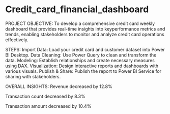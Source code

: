 # Credit_card_financial_dashboard
PROJECT OBJECTIVE: To develop a comprehensive credit card weekly dashboard that provides real-time insights into keyperformance metrics and trends,
enabling stakeholders to monitor and analyze credit card operations effectively.

STEPS:
Import Data: Load your credit card and customer dataset into Power BI Desktop.
Data Cleaning: Use Power Query to clean and transform the data.
Modeling: Establish relationships and create necessary measures using DAX.
Visualization: Design interactive reports and dashboards with various visuals.
Publish & Share: Publish the report to Power BI Service for sharing with stakeholders.

OVERALL INSIGHTS:
Revenue decreased by 12.8%

Transaction count decreased by 8.3%

Transaction amount decreased by 10.4%






